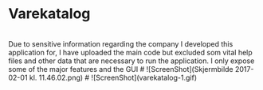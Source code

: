 # Varekatalog
<br>
Due to sensitive information regarding the company I developed this application for, I have uploaded the main code but excluded som vital help files and other data that are necessary to run the application. I only expose some of the major features and the GUI
#
![ScreenShot](Skjermbilde 2017-02-01 kl. 11.46.02.png)
#
![ScreenShot](varekatalog-1.gif)


